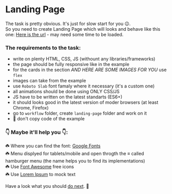 # Landing Page

The task is pretty obvious. It's just for slow start for you 😉.<br/>
So you need to create Landing Page which will looks and behave like this one:
<a target="_blank" href="https://itechart-interns-landing.herokuapp.com/" rel="noopener">Here is the url</a> - may need some time to be loaded.

### The requirements to the task:

- write on plenty HTML, CSS, JS (withount any libraries/frameworks)
- the page should be fully responsive like in the example
- for the cards in the section <em>AND HERE ARE SOME IMAGES FOR YOU</em> use `flex`
- images can take from the example
- use `Roboto Slab` font famaly where it necessary (it's a custom one)
- all animations should be done using ONLY CSS/JS
- JS have to be written on the latest standarts (ES6+)
- it should looks good in the latest version of moder browsers (at least Chrome, Firefox)
- go to `workflow` folder, create `landing-page` folder and work on it
- 📛 don't copy code of the example

### 👇 Maybe it'll help you 👇:

☘️ Where you can find the font: [Google Fonts](https://fonts.google.com/)<br/>
☘️ Menu displyed for tablets/mobile and open throgth the ≡ called hamburger menu (the name helps you to find its implementations)<br/>
☘️ Use [Font Awesome](https://fontawesome.com/v5.15/icons?d=gallery&p=2&m=free) free icons<br/>
☘️ Use [Lorem Ipsum](https://www.lipsum.com/) to mock text<br/>

Have a look what you should [do next](../README.md#progress). 👀
